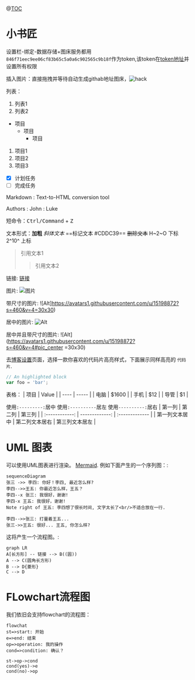 @[TOC](这里写自定义目录标题)

# 小书匠
设置栏-绑定-数据存储+图床服务都用`846f71eec9ee06cf83b65c5a0a6c902565c9b18f`作为token,该token在[token地址](https://github.com/settings/tokens)并设置所有权限

插入图片：直接拖拽并等待自动生成githab地址图床，![hack](https://www.github.com/OneJane/blog/raw/master/小书匠/hack.png)
 
列表：
 1. 列表1
 2. 列表2

- 项目
  - 项目
    - 项目

1. 项目1
2. 项目2
3. 项目3

- [x] 计划任务
- [ ] 完成任务

Markdown
:  Text-to-HTML conversion tool

Authors
:  John
:  Luke

短命令：<kbd>Ctrl/Command</kbd> + <kbd>Z</kbd>
 
文本形式：**加粗**  *斜体文本*  ==标记文本 #CDDC39== ~~删除文本~~  H~2~O 下标 2^10^ 上标

> 引用文本1
> > 引用文本2

链接: [链接](https://github.com/OneJane)

图片: ![图片](https://avatars1.githubusercontent.com/u/15198872?s=460&v=4)

带尺寸的图片: ![Alt]https://avatars1.githubusercontent.com/u/15198872?s=460&v=4=30x30)

居中的图片: ![Alt](https://avatars1.githubusercontent.com/u/15198872?s=460&v=4#pic_center)

居中并且带尺寸的图片: ![Alt](https://avatars1.githubusercontent.com/u/15198872?s=460&v=4#pic_center =30x30)

去[博客设置](https://mp.csdn.net/configure)页面，选择一款你喜欢的代码片高亮样式，下面展示同样高亮的 `代码片`.
```javascript
// An highlighted block
var foo = 'bar';
```
 
表格：
| 项目 | Value |
| ---- | ----- |
| 电脑 | $1600 |
| 手机 | $12   |
| 导管 | $1    |
 
使用`:---------:`居中
使用`:----------`居左
使用`----------:`居右
|     第一列     |         第二列 | 第三列         |
| :------------: | -------------: | :------------- |
| 第一列文本居中 | 第二列文本居右 | 第三列文本居左 |
  

# UML 图表

可以使用UML图表进行渲染。 [Mermaid](https://mermaidjs.github.io/). 例如下面产生的一个序列图：:

```mermaid
sequenceDiagram
张三 ->> 李四: 你好！李四, 最近怎么样?
李四-->>王五: 你最近怎么样，王五？
李四--x 张三: 我很好，谢谢!
李四-x 王五: 我很好，谢谢!
Note right of 王五: 李四想了很长时间, 文字太长了<br/>不适合放在一行.

李四-->>张三: 打量着王五...
张三->>王五: 很好... 王五, 你怎么样?
```

这将产生一个流程图。:

```mermaid
graph LR
A[长方形] -- 链接 --> B((圆))
A --> C(圆角长方形)
B --> D{菱形}
C --> D
```

# FLowchart流程图

我们依旧会支持flowchart的流程图：
```mermaid
flowchat
st=>start: 开始
e=>end: 结束
op=>operation: 我的操作
cond=>condition: 确认？

st->op->cond
cond(yes)->e
cond(no)->op
``` 
 